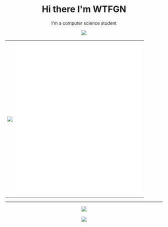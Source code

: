   <h1 align="center">Hi there I'm WTFGN</h1>
  <p align="center"> I'm a computer science student </p>
  
  
  <!--  View Count  -->
  <div align="center">
    <a href="https://count.getloli.com/"><img src="https://count.getloli.com/get/@:wtfgn?theme=moebooru"></a>
  </div>
  
  <table align="center">
    <tbody>
      <tr>
        <td>
          <img align="center" src="https://i.imgur.com/4Vj5AlM.gif" height="470">
        </td>
        <td>
          <!--  Main Info  -->
          <img  src="/github-metrics.svg" alt="Metrics" width="400">
        </td>
      </tr>
    </tbody>
  </table>
  
  ---

<p align="center">
  <a href="https://skillicons.dev">
    <img src="https://skillicons.dev/icons?i=vue,vite,express,nodejs,js,ts,html,css,tailwind,py" />
  </a>
</p>
<p align="center">
  <a href="https://skillicons.dev">
    <img src="https://skillicons.dev/icons?i=vscode,github,git,discord" />
  </a>
</p>
